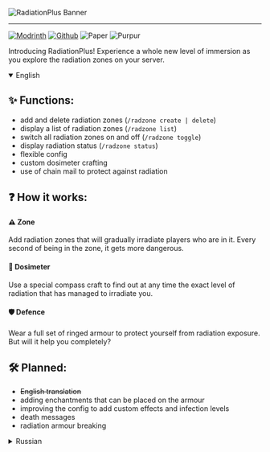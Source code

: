 ![RadiationPlus Banner](https://i.imgur.com/K9EEcX4.png)

---

[![Modrinth](https://i.imgur.com/g20uYwk.png)](https://modrinth.com/plugin/radiationplus)
[![Github](https://i.imgur.com/4SKHX3V.png)](https://github.com/zenqst/RadiationPluss)
![Paper](https://i.imgur.com/T5loQVg.png)
![Purpur](https://i.imgur.com/s6OTDku.png)

Introducing RadiationPlus! Experience a whole new level of immersion as you explore the radiation zones on your server.

<details open> <summary>English</summary>
  
## ✨ Functions:
- add and delete radiation zones (`/radzone create | delete`)
- display a list of radiation zones (`/radzone list`)
- switch all radiation zones on and off (`/radzone toggle`)
- display radiation status (`/radzone status`)
- flexible config
- custom dosimeter crafting
- use of chain mail to protect against radiation

## ❓ How it works:
#### ⚠️ Zone
Add radiation zones that will gradually irradiate players who are in it. Every second of being in the zone, it gets more dangerous.

#### 📡 Dosimeter
Use a special compass craft to find out at any time the exact level of radiation that has managed to irradiate you.

#### 🛡️ Defence
Wear a full set of ringed armour to protect yourself from radiation exposure. But will it help you completely?

## 🛠️ Planned:
- ~~English translation~~
- adding enchantments that can be placed on the armour
- improving the config to add custom effects and infection levels
- death messages
- radiation armour breaking
</details>

<details> <summary>Russian</summary>
  
Представляем RadiationPlus! Испытайте совершенно новый уровень погружения, исследуя зоны радиации на сервере.


## ✨ Функции:
- добавление и удаление зон радиации (`/radzone create | delete`)
- вывод списка зон радиации (`/radzone list`)
- включение и выключение всех зон радиации (`/radzone toggle`)
- выведение статуса радиации (`/radzone status`)
- гибко-настраиваемый конфиг
- собственный крафт дозиметра
- использование кольчуги для защиты от радиации

## ❓ Как это работает:
#### ⚠️ Зона
Добавляйте зоны радиации, которые будут постепенно облучать игроков, которые в ней находятся. С каждой секундой нахождения в зоне, становится опаснее.

#### 📡 Дозиметр
Используйте специальный крафт компаса, чтобы в любой момент узнать точный уровень радиации, который вас успел облучить.

#### 🛡️ Защита
Наденьте полный сет кольчужной брони, чтобы защититься от облучения радиации. Но поможет ли она полностью?

## 🛠️ Планируется:
- ~~перевод на английский язык~~
- добавление зачарований, которые накладываются на броню
- улучшение конфига для добавления собственных эффектов и уровней заражения
- сообственные сообщения о смерти
- ломание брони от радиации
</details>